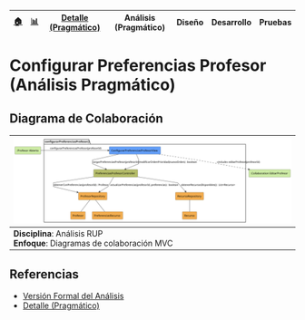 <div align=right>
 
|[🏠️](../../../README.md)|[ 📊](https://raw.githubusercontent.com/mmasias/pySigHor/main/images/RUP/99-seguimiento/diagrama-contexto-administrador.svg)|[Detalle (Pragmático)](../../../00-casos-uso/02-detalle/configurarPreferenciasProfesor/README.md)|**Análisis (Pragmático)**|Diseño|Desarrollo|Pruebas|
|-|-|-|-|-|-|-|

</div>

# Configurar Preferencias Profesor (Análisis Pragmático)

## Diagrama de Colaboración

<div align=center>

|![](/images/RUP/01-analisis/casos-uso/configurarPreferenciasProfesor/configurarPreferenciasProfesor-analisis.svg)|
|-|
|**Disciplina**: Análisis RUP<br>**Enfoque**: Diagramas de colaboración MVC|

</div>

## Referencias

- [Versión Formal del Análisis](../../../../RUP/01-analisis/casos-uso/configurarPreferenciasProfesor/README.md)
- [Detalle (Pragmático)](../../../00-casos-uso/02-detalle/configurarPreferenciasProfesor/README.md)
